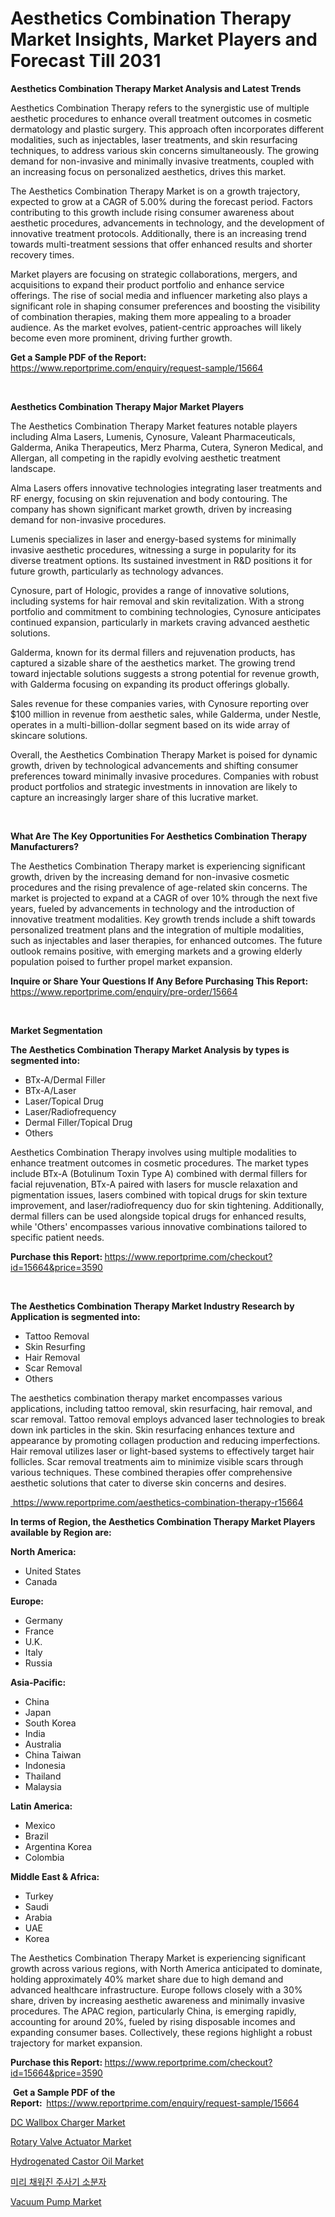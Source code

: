 <p><h1>Aesthetics Combination Therapy Market Insights, Market Players and Forecast Till 2031</h1></p><p><strong>Aesthetics Combination Therapy Market Analysis and Latest Trends</strong></p>
<p><p>Aesthetics Combination Therapy refers to the synergistic use of multiple aesthetic procedures to enhance overall treatment outcomes in cosmetic dermatology and plastic surgery. This approach often incorporates different modalities, such as injectables, laser treatments, and skin resurfacing techniques, to address various skin concerns simultaneously. The growing demand for non-invasive and minimally invasive treatments, coupled with an increasing focus on personalized aesthetics, drives this market.</p><p>The Aesthetics Combination Therapy Market is on a growth trajectory, expected to grow at a CAGR of 5.00% during the forecast period. Factors contributing to this growth include rising consumer awareness about aesthetic procedures, advancements in technology, and the development of innovative treatment protocols. Additionally, there is an increasing trend towards multi-treatment sessions that offer enhanced results and shorter recovery times. </p><p>Market players are focusing on strategic collaborations, mergers, and acquisitions to expand their product portfolio and enhance service offerings. The rise of social media and influencer marketing also plays a significant role in shaping consumer preferences and boosting the visibility of combination therapies, making them more appealing to a broader audience. As the market evolves, patient-centric approaches will likely become even more prominent, driving further growth.</p></p>
<p><strong>Get a Sample PDF of the Report:&nbsp;</strong> <a href="https://www.reportprime.com/enquiry/request-sample/15664">https://www.reportprime.com/enquiry/request-sample/15664</a></p>
<p>&nbsp;</p>
<p><strong>Aesthetics Combination Therapy Major Market Players</strong></p>
<p><p>The Aesthetics Combination Therapy Market features notable players including Alma Lasers, Lumenis, Cynosure, Valeant Pharmaceuticals, Galderma, Anika Therapeutics, Merz Pharma, Cutera, Syneron Medical, and Allergan, all competing in the rapidly evolving aesthetic treatment landscape.</p><p>Alma Lasers offers innovative technologies integrating laser treatments and RF energy, focusing on skin rejuvenation and body contouring. The company has shown significant market growth, driven by increasing demand for non-invasive procedures.</p><p>Lumenis specializes in laser and energy-based systems for minimally invasive aesthetic procedures, witnessing a surge in popularity for its diverse treatment options. Its sustained investment in R&D positions it for future growth, particularly as technology advances.</p><p>Cynosure, part of Hologic, provides a range of innovative solutions, including systems for hair removal and skin revitalization. With a strong portfolio and commitment to combining technologies, Cynosure anticipates continued expansion, particularly in markets craving advanced aesthetic solutions.</p><p>Galderma, known for its dermal fillers and rejuvenation products, has captured a sizable share of the aesthetics market. The growing trend toward injectable solutions suggests a strong potential for revenue growth, with Galderma focusing on expanding its product offerings globally.</p><p>Sales revenue for these companies varies, with Cynosure reporting over $100 million in revenue from aesthetic sales, while Galderma, under Nestle, operates in a multi-billion-dollar segment based on its wide array of skincare solutions.</p><p>Overall, the Aesthetics Combination Therapy Market is poised for dynamic growth, driven by technological advancements and shifting consumer preferences toward minimally invasive procedures. Companies with robust product portfolios and strategic investments in innovation are likely to capture an increasingly larger share of this lucrative market.</p></p>
<p>&nbsp;</p>
<p><strong>What Are The Key Opportunities For Aesthetics Combination Therapy Manufacturers?</strong></p>
<p><p>The Aesthetics Combination Therapy market is experiencing significant growth, driven by the increasing demand for non-invasive cosmetic procedures and the rising prevalence of age-related skin concerns. The market is projected to expand at a CAGR of over 10% through the next five years, fueled by advancements in technology and the introduction of innovative treatment modalities. Key growth trends include a shift towards personalized treatment plans and the integration of multiple modalities, such as injectables and laser therapies, for enhanced outcomes. The future outlook remains positive, with emerging markets and a growing elderly population poised to further propel market expansion.</p></p>
<p><strong>Inquire or Share Your Questions If Any Before Purchasing This Report:</strong> <a href="https://www.reportprime.com/enquiry/pre-order/15664">https://www.reportprime.com/enquiry/pre-order/15664</a></p>
<p>&nbsp;</p>
<p><strong>Market Segmentation</strong></p>
<p><strong>The Aesthetics Combination Therapy Market Analysis by types is segmented into:</strong></p>
<p><ul><li>BTx-A/Dermal Filler</li><li>BTx-A/Laser</li><li>Laser/Topical Drug</li><li>Laser/Radiofrequency</li><li>Dermal Filler/Topical Drug</li><li>Others</li></ul></p>
<p><p>Aesthetics Combination Therapy involves using multiple modalities to enhance treatment outcomes in cosmetic procedures. The market types include BTx-A (Botulinum Toxin Type A) combined with dermal fillers for facial rejuvenation, BTx-A paired with lasers for muscle relaxation and pigmentation issues, lasers combined with topical drugs for skin texture improvement, and laser/radiofrequency duo for skin tightening. Additionally, dermal fillers can be used alongside topical drugs for enhanced results, while 'Others' encompasses various innovative combinations tailored to specific patient needs.</p></p>
<p><strong>Purchase this Report:&nbsp;</strong><a href="https://www.reportprime.com/checkout?id=15664&price=3590">https://www.reportprime.com/checkout?id=15664&price=3590</a></p>
<p>&nbsp;</p>
<p><strong>The Aesthetics Combination Therapy Market Industry Research by Application is segmented into:</strong></p>
<p><ul><li>Tattoo Removal</li><li>Skin Resurfing</li><li>Hair Removal</li><li>Scar Removal</li><li>Others</li></ul></p>
<p><p>The aesthetics combination therapy market encompasses various applications, including tattoo removal, skin resurfacing, hair removal, and scar removal. Tattoo removal employs advanced laser technologies to break down ink particles in the skin. Skin resurfacing enhances texture and appearance by promoting collagen production and reducing imperfections. Hair removal utilizes laser or light-based systems to effectively target hair follicles. Scar removal treatments aim to minimize visible scars through various techniques. These combined therapies offer comprehensive aesthetic solutions that cater to diverse skin concerns and desires.</p></p>
<p><a href="https://www.reportprime.com/aesthetics-combination-therapy-r15664">&nbsp;https://www.reportprime.com/aesthetics-combination-therapy-r15664</a></p>
<p><strong>In terms of Region, the Aesthetics Combination Therapy Market Players available by Region are:</strong></p>
<p>
    <p> <strong> North America: </strong>
        <ul>
            <li>United States</li>
            <li>Canada</li>
        </ul>
        </p> 
    <p> <strong> Europe: </strong>
        <ul>
            <li>Germany</li>
            <li>France</li>
            <li>U.K.</li>
            <li>Italy</li>
            <li>Russia</li>
        </ul>
        </p> 
    <p> <strong> Asia-Pacific: </strong>
        <ul>
            <li>China</li>
            <li>Japan</li>
            <li>South Korea</li>
            <li>India</li>
            <li>Australia</li>
            <li>China Taiwan</li>
            <li>Indonesia</li>
            <li>Thailand</li>
            <li>Malaysia</li>
        </ul>
        </p> 
    <p> <strong> Latin America: </strong>
        <ul>
            <li>Mexico</li>
            <li>Brazil</li>
            <li>Argentina Korea</li>
            <li>Colombia</li>
        </ul>
        </p> 
    <p> <strong> Middle East & Africa: </strong>
        <ul>
            <li>Turkey</li>
            <li>Saudi</li>
            <li>Arabia</li>
            <li>UAE</li>
            <li>Korea</li>
        </ul>
    </p>
    </p>
<p><p>The Aesthetics Combination Therapy Market is experiencing significant growth across various regions, with North America anticipated to dominate, holding approximately 40% market share due to high demand and advanced healthcare infrastructure. Europe follows closely with a 30% share, driven by increasing aesthetic awareness and minimally invasive procedures. The APAC region, particularly China, is emerging rapidly, accounting for around 20%, fueled by rising disposable incomes and expanding consumer bases. Collectively, these regions highlight a robust trajectory for market expansion.</p></p>
<p><strong>Purchase this Report: </strong><a href="https://www.reportprime.com/checkout?id=15664&price=3590">https://www.reportprime.com/checkout?id=15664&price=3590</a></p>
<p>&nbsp;<strong>Get a Sample PDF of the Report:&nbsp;&nbsp;</strong><a href="https://www.reportprime.com/enquiry/request-sample/15664">https://www.reportprime.com/enquiry/request-sample/15664</a></p>
<p><strong></strong></p>
<p><p><a href="https://issuu.com/reportprime-2/docs/dc-wallbox-charger-market-size-2030_5baddd3c90734d">DC Wallbox Charger Market</a></p><p><a href="https://www.linkedin.com/pulse/market-forecasting-change-global-rotary-valve-actuator-dynamics-bd7kf?trackingId=CpSx%2FasEQSGimKzvIAMVmg%3D%3D">Rotary Valve Actuator Market</a></p><p><a href="https://medium.com/@benjamin.james7456/this-report-aims-to-deliver-an-in-depth-analysis-of-the-global-hydrogenated-castor-oil-market-ecc8651833bd">Hydrogenated Castor Oil Market</a></p><p><a href="https://medium.com/@joespinka88967/prefilled-syringe-small-molecule-market-%EC%9D%98-%EA%B8%80%EB%A1%9C%EB%B2%8C-%EC%8B%9C%EC%9E%A5-%EA%B0%9C%EC%9A%94%EB%8A%94-%EC%A0%84-%EC%84%B8%EA%B3%84-%EB%B0%8F-%EC%A3%BC%EC%9A%94-%EC%8B%9C%EC%9E%A5%EC%9D%98-%EC%82%B0%EC%97%85%EC%97%90-%EC%98%81%ED%96%A5%EC%9D%84-%EB%AF%B8%EC%B9%98%EB%8A%94-%EC%A3%BC%EC%9A%94-%ED%8A%B8%EB%A0%8C%EB%93%9C%EC%97%90-%EB%8C%80%ED%95%9C-%EB%8F%85%ED%8A%B9%ED%95%9C-%EA%B4%80%EC%A0%90%EC%9D%84-eac27bb82fe4">미리 채워진 주사기 소분자</a></p><p><a href="https://www.linkedin.com/pulse/vacuum-pump-market-size-share-competitive-landscape-trend-analysis-h85tf?trackingId=bKQ0HC38STmNNHnfKlroig%3D%3D">Vacuum Pump Market</a></p></p>